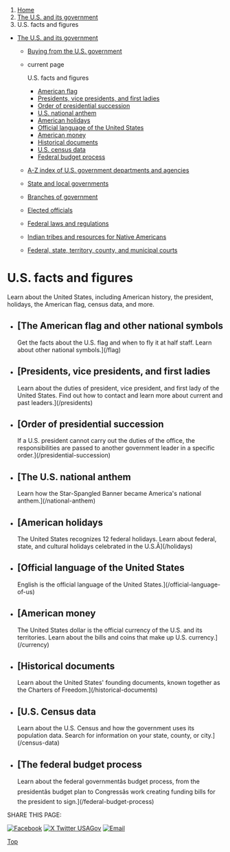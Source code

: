 1. [Home](/)
2. [The U.S. and its government](/about-the-us)
3. U.S. facts and figures

* [The U.S. and its government](/about-the-us)
  + [Buying from the U.S. government](/buy-from-government)
  + current page

    U.S. facts and figures

    - [American flag](/flag)
    - [Presidents, vice presidents, and first ladies](/presidents)
    - [Order of presidential succession](/presidential-succession)
    - [U.S. national anthem](/national-anthem)
    - [American holidays](/holidays)
    - [Official language of the United States](/official-language-of-us)
    - [American money](/currency)
    - [Historical documents](/historical-documents)
    - [U.S. census data](/census-data)
    - [Federal budget process](/federal-budget-process)
  + [A-Z index of U.S. government departments and agencies](/agency-index)
  + [State and local governments](/state-local-governments)
  + [Branches of government](/branches-of-government)
  + [Elected officials](/elected-officials)
  + [Federal laws and regulations](/laws-and-regulations)
  + [Indian tribes and resources for Native Americans](/tribes)
  + [Federal, state, territory, county, and municipal courts](/courts)

U.S. facts and figures
======================

Learn about the United States, including American history, the president, holidays, the American flag, census data, and more.

* [The American flag and other national symbols
  --------------------------------------------

  Get the facts about the U.S. flag and when to fly it at half staff. Learn about other national symbols.](/flag)
* [Presidents, vice presidents, and first ladies
  ---------------------------------------------

  Learn about the duties of president, vice president, and first lady of the United States. Find out how to contact and learn more about current and past leaders.](/presidents)
* [Order of presidential succession
  --------------------------------

  If a U.S. president cannot carry out the duties of the office, the responsibilities are passed to another government leader in a specific order.](/presidential-succession)
* [The U.S. national anthem
  ------------------------

  Learn how the Star-Spangled Banner became America's national anthem.](/national-anthem)
* [American holidays
  -----------------

  The United States recognizes 12 federal holidays. Learn about federal, state, and cultural holidays celebrated in the U.S.Â](/holidays)
* [Official language of the United States
  --------------------------------------

  English is the official language of the United States.](/official-language-of-us)
* [American money
  --------------

  The United States dollar is the official currency of the U.S. and its territories. Learn about the bills and coins that make up U.S. currency.](/currency)
* [Historical documents
  --------------------

  Learn about the United States' founding documents, known together as the Charters of Freedom.](/historical-documents)
* [U.S. Census data
  ----------------

  Learn about the U.S. Census and how the government uses its population data. Search for information on your state, county, or city.](/census-data)
* [The federal budget process
  --------------------------

  Learn about the federal governmentâs budget process, from the presidentâs budget plan to Congressâs work creating funding bills for the president to sign.](/federal-budget-process)

SHARE THIS PAGE:

[![Facebook](/themes/custom/usagov/images/social-media-icons/Facebook_Icon.svg)](https://www.facebook.com/sharer/sharer.php?u=https://www.usa.gov/facts-figures&v=3)
[![X Twitter USAGov](/themes/custom/usagov/images/social-media-icons/X_Twitter_Icon.svg?version=2)](https://twitter.com/intent/tweet?source=webclient&text=https://www.usa.gov/facts-figures)
[![Email](/themes/custom/usagov/images/social-media-icons/Email_Icon.svg?version=2)](mailto:?subject=https://www.usa.gov/facts-figures)

[Top](#main-content)